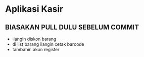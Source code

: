 # Aplikasi Kasir
## BIASAKAN PULL DULU SEBELUM COMMIT
- ilangin diskon barang
- di list barang ilangin cetak barcode
- tambahin akun register